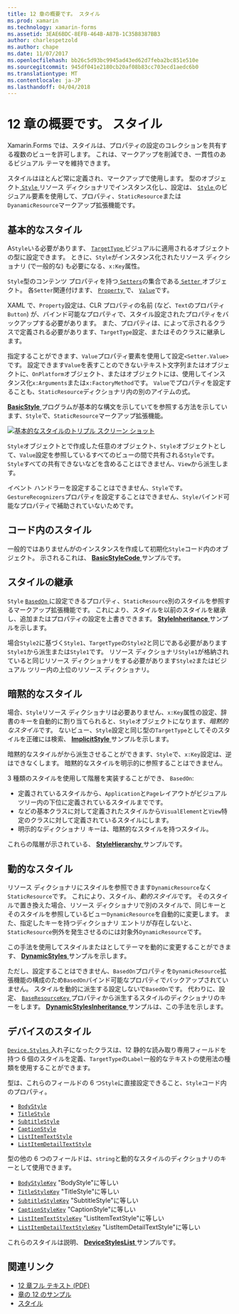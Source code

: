```yaml
---
title: 12 章の概要です。 スタイル
ms.prod: xamarin
ms.technology: xamarin-forms
ms.assetid: 3EAE6BDC-8EFB-464B-A87B-1C35B8387BB3
author: charlespetzold
ms.author: chape
ms.date: 11/07/2017
ms.openlocfilehash: bb26c5d93bc9945ad43ed62d7feba2bc851e510e
ms.sourcegitcommit: 945df041e2180cb20af08b83cc703ecd1aedc6b0
ms.translationtype: MT
ms.contentlocale: ja-JP
ms.lasthandoff: 04/04/2018
---
```

# <a name="summary-of-chapter-12-styles"></a>12 章の概要です。 スタイル

Xamarin.Forms では、スタイルは、プロパティの設定のコレクションを共有する複数のビューを許可します。 これは、マークアップを削減でき、一貫性のあるビジュアル テーマを維持できます。

スタイルはほとんど常に定義され、マークアップで使用します。 型のオブジェクト[ `Style` ](https://developer.xamarin.com/api/type/Xamarin.Forms.Style/)リソース ディクショナリでインスタンス化し、設定は、 [ `Style` ](https://developer.xamarin.com/api/property/Xamarin.Forms.VisualElement.Style/)のビジュアル要素を使用して、プロパティ、`StaticResource`または`DyanamicResource`マークアップ拡張機能です。

## <a name="the-basic-style"></a>基本的なスタイル

A`Style`いる必要があります、 [ `TargetType` ](https://developer.xamarin.com/api/property/Xamarin.Forms.Style.TargetType/)ビジュアルに適用されるオブジェクトの型に設定できます。 ときに、`Style`がインスタンス化されたリソース ディクショナリ (で一般的な) も必要になる、`x:Key`属性。

`Style`型のコンテンツ プロパティを持つ[ `Setters`](https://developer.xamarin.com/api/property/Xamarin.Forms.Style.Setters/)の集合である[ `Setter` ](https://developer.xamarin.com/api/type/Xamarin.Forms.Setter/)オブジェクト。 各`Setter`関連付けます、 [ `Property` ](https://developer.xamarin.com/api/property/Xamarin.Forms.Setter.Property/)で、 [ `Value`](https://developer.xamarin.com/api/property/Xamarin.Forms.Setter.Value/)です。

XAML で、`Property`設定は、CLR プロパティの名前 (など、`Text`のプロパティ`Button`) が、バインド可能なプロパティで、スタイル設定されたプロパティをバックアップする必要があります。 また、プロパティは、によって示されるクラスで定義される必要があります、`TargetType`設定、またはそのクラスに継承します。

指定することができます、`Value`プロパティ要素を使用して設定`<Setter.Value>`です。 設定できます`Value`を表すことのできないテキスト文字列またはオブジェクトに、`OnPlatform`オブジェクト、またはオブジェクトには、使用してインスタンス化`x:Arguments`または`x:FactoryMethod`です。 `Value`でプロパティを設定することも、`StaticResource`ディクショナリ内の別のアイテムの式。

[ **BasicStyle** ](https://github.com/xamarin/xamarin-forms-book-samples/tree/master/Chapter12/BasicStyle)プログラムが基本的な構文を示していてを参照する方法を示しています、`Style`で、`StaticResource`マークアップ拡張機能。

[![基本的なスタイルのトリプル スクリーン ショット](images/ch12fg01-small.png "の基本的なスタイル")](images/ch12fg01-large.png#lightbox "の基本的なスタイル")

`Style`オブジェクトとで作成した任意のオブジェクト、`Style`オブジェクトとして、`Value`設定を参照しているすべてのビューの間で共有される`Style`です。 `Style`すべての共有できないなどを含めることはできません、`View`から派生します。

イベント ハンドラーを設定することはできません、`Style`です。 `GestureRecognizers`プロパティを設定することはできません、`Style`バインド可能なプロパティで補助されていないためです。

## <a name="styles-in-code"></a>コード内のスタイル

一般的ではありませんがのインスタンスを作成して初期化`Style`コード内のオブジェクト。 示されるこれは、 [ **BasicStyleCode** ](https://github.com/xamarin/xamarin-forms-book-samples/tree/master/Chapter12/BasicStyleCode)サンプルです。

## <a name="style-inheritance"></a>スタイルの継承

`Style` [ `BasedOn` ](https://developer.xamarin.com/api/property/Xamarin.Forms.Style.BasedOn/)に設定できるプロパティ、`StaticResource`別のスタイルを参照するマークアップ拡張機能です。 これにより、スタイルを以前のスタイルを継承し、追加またはプロパティの設定を上書きできます。 [ **StyleInheritance** ](https://github.com/xamarin/xamarin-forms-book-samples/tree/master/Chapter12/StyleInheritance)サンプルを示します。

場合`Style2`に基づく`Style1`、`TargetType`の`Style2`と同じである必要があります`Style1`から派生または`Style1`です。 リソース ディクショナリ`Style1`が格納されていると同じリソース ディクショナリをする必要があります`Style2`またはビジュアル ツリー内の上位のリソース ディクショナリ。

## <a name="implicit-styles"></a>暗黙的なスタイル

場合、`Style`リソース ディクショナリは必要ありません、`x:Key`属性の設定、辞書のキーを自動的に割り当てられると、`Style`オブジェクトになります、*暗黙的なスタイル*です。 ないビュー、`Style`設定と同じ型の`TargetType`としてそのスタイルを正確には検索、 [ **ImplicitStyle** ](https://github.com/xamarin/xamarin-forms-book-samples/tree/master/Chapter12/ImplicitStyle)サンプルを示します。

暗黙的なスタイルがから派生させることができます、`Style`で、`x:Key`設定は、逆はできなくします。 暗黙的なスタイルを明示的に参照することはできません。

3 種類のスタイルを使用して階層を実装することができ、 `BasedOn`:

- 定義されているスタイルから、`Application`と`Page`レイアウトがビジュアル ツリー内の下位に定義されているスタイルまでです。
- などの基本クラスに対して定義されたスタイルから`VisualElement`と`View`特定のクラスに対して定義されているスタイルにします。
- 明示的なディクショナリ キーは、暗黙的なスタイルを持つスタイル。

これらの階層が示されている、 [ **StyleHierarchy** ](https://github.com/xamarin/xamarin-forms-book-samples/tree/master/Chapter12/StyleHierarchy)サンプルです。

## <a name="dynamic-styles"></a>動的なスタイル

リソース ディクショナリにスタイルを参照できます`DynamicResource`なく`StaticResource`です。 これにより、スタイル、*動的スタイル*です。 そのスタイルで置き換えた場合、リソース ディクショナリで別のスタイルで、同じキーとそのスタイルを参照しているビュー`DynamicResource`を自動的に変更します。 また、指定したキーを持つディクショナリ エントリが存在しないと、`StaticResource`例外を発生させるのには対象外`DynamicResource`です。

この手法を使用してスタイルまたはとしてテーマを動的に変更することができます、 [ **DynamicStyles** ](https://github.com/xamarin/xamarin-forms-book-samples/tree/master/Chapter12/DynamicStyles)サンプルを示します。

ただし、設定することはできません、`BasedOn`プロパティを`DynamicResource`拡張機能の構成のため`BasedOn`バインド可能なプロパティでバックアップされていません。 スタイルを動的に派生する設定しないで`BasedOn`です。 代わりに、設定、 [ `BaseResourceKey` ](https://developer.xamarin.com/api/property/Xamarin.Forms.Style.BaseResourceKey/)プロパティから派生するスタイルのディクショナリのキーをします。 [ **DynamicStylesInheritance** ](https://github.com/xamarin/xamarin-forms-book-samples/tree/master/Chapter12/DynaStylesInh)サンプルは、この手法を示します。

## <a name="device-styles"></a>デバイスのスタイル

[ `Device.Styles` ](https://developer.xamarin.com/api/type/Xamarin.Forms.Device+Styles/)入れ子になったクラスは、12 静的な読み取り専用フィールドを持つ 6 個のスタイルを定義、`TargetType`の`Label`一般的なテキストの使用法の種類を使用することができます。

型は、これらのフィールドの 6 つ`Style`に直接設定できること、`Style`コード内のプロパティ。

- [`BodyStyle`](https://developer.xamarin.com/api/field/Xamarin.Forms.Device+Styles.BodyStyle/)
- [`TitleStyle`](https://developer.xamarin.com/api/field/Xamarin.Forms.Device+Styles.TitleStyle/)
- [`SubtitleStyle`](https://developer.xamarin.com/api/field/Xamarin.Forms.Device+Styles.SubtitleStyle/)
- [`CaptionStyle`](https://developer.xamarin.com/api/field/Xamarin.Forms.Device+Styles.CaptionStyle/)
- [`ListItemTextStyle`](https://developer.xamarin.com/api/field/Xamarin.Forms.Device+Styles.ListItemTextStyle/)
- [`ListItemDetailTextStyle`](https://developer.xamarin.com/api/field/Xamarin.Forms.Device+Styles.ListItemDetailTextStyle/)

型の他の 6 つのフィールドは、`string`と動的なスタイルのディクショナリのキーとして使用できます。

- [`BodyStyleKey`](https://developer.xamarin.com/api/field/Xamarin.Forms.Device+Styles.BodyStyleKey/) "BodyStyle"に等しい
- [`TitleStyleKey`](https://developer.xamarin.com/api/field/Xamarin.Forms.Device+Styles.TitleStyleKey/) "TitleStyle"に等しい
- [`SubtitleStyleKey`](https://developer.xamarin.com/api/field/Xamarin.Forms.Device+Styles.SubtitleStyleKey/) "SubtitleStyle"に等しい
- [`CaptionStyleKey`](https://developer.xamarin.com/api/field/Xamarin.Forms.Device+Styles.CaptionStyleKey/) "CaptionStyle"に等しい
- [`ListItemTextStyleKey`](https://developer.xamarin.com/api/field/Xamarin.Forms.Device+Styles.ListItemTextStyleKey/) "ListItemTextStyle"に等しい
- [`ListItemDetailTextStyleKey`](https://developer.xamarin.com/api/field/Xamarin.Forms.Device+Styles.ListItemDetailTextStyleKey/) "ListItemDetailTextStyle"に等しい

これらのスタイルは説明、 [ **DeviceStylesList** ](https://github.com/xamarin/xamarin-forms-book-samples/tree/master/Chapter12/DeviceStylesList)サンプルです。



## <a name="related-links"></a>関連リンク

- [12 章フル テキスト (PDF)](https://download.xamarin.com/developer/xamarin-forms-book/XamarinFormsBook-Ch12-Apr2016.pdf)
- [章の 12 のサンプル](https://github.com/xamarin/xamarin-forms-book-samples/tree/master/Chapter12)
- [スタイル](~/xamarin-forms/user-interface/styles/index.md)

